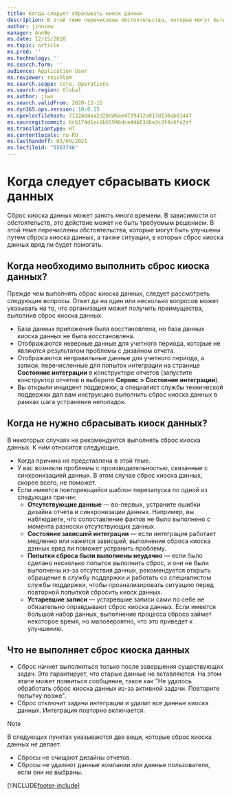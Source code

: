 ```yaml
---
title: Когда следует сбрасывать киоск данных
description: В этой теме перечислены обстоятельства, которые могут быть улучшены путем сброса киоска данных, и ситуации, в которых сброс киоска данных вряд ли будет помогать.
author: jinniew
manager: AnnBe
ms.date: 12/15/2020
ms.topic: article
ms.prod: ''
ms.technology: ''
ms.search.form: ''
audience: Application User
ms.reviewer: roschlom
ms.search.scope: Core, Operations
ms.search.region: Global
ms.author: jiwo
ms.search.validFrom: 2020-12-15
ms.dyn365.ops.version: 10.0.15
ms.openlocfilehash: 71324d4aa2d20dd6ae4729412a017d130ab0144f
ms.sourcegitcommit: 6cb174d1ec8b55946dca4db03d6a3c3f4c6fa2df
ms.translationtype: HT
ms.contentlocale: ru-RU
ms.lasthandoff: 03/09/2021
ms.locfileid: "5563746"
---
```

# <a name="when-to-reset-a-data-mart"></a>Когда следует сбрасывать киоск данных

Сброс киоска данных может занять много времени. В зависимости от обстоятельств, это действие может не быть требуемым решением. В этой теме перечислены обстоятельства, которые могут быть улучшены путем сброса киоска данных, а также ситуации, в которых сброс киоска данных вряд ли будет помогать.  

## <a name="when-do-you-need-to-do-a-data-mart-reset"></a>Когда необходимо выполнить сброс киоска данных?
Прежде чем выполнять сброс киоска данных, следует рассмотреть следующие вопросы. Ответ да на один или несколько вопросов может указывать на то, что организация может получить преимущества, выполнив сброс киоска данных.

- База данных приложения была восстановлена, но база данных киоска данных не была восстановлена.
- Отображаются неверные данные для учетного периода, которые не являются результатом проблемы с дизайном отчета.
- Отображаются неправильные данные для учетного периода, а записи, перечисленные для попыток интеграции на странице **Состояние интеграции** в конструкторе отчетов (запустите конструктор отчетов и выберите **Сервис > Состояние интеграции**).
- Вы открыли инцидент поддержки, а специалист службы технической поддержки дал вам инструкцию выполнить сброс киоска данных в рамках шага устранения неполадок.
 
## <a name="when-its-not-appropriate-to-reset-a-data-mart"></a>Когда не нужно сбрасывать киоск данных?
В некоторых случаях не рекомендуется выполнять сброс киоска данных. К ним относится следующие. 

- Когда причина не представлена в этой теме.
- У вас возникли проблемы с производительностью, связанные с синхронизацией данных. В этом случае сброс киоска данных, скорее всего, не поможет.
- Если имеется повторяющийся шаблон перезапуска по одной из следующих причин: 
  - **Отсутствующие данные** — во-первых, устраните ошибки дизайна отчета и синхронизации данных. Например, вы наблюдаете, что сопоставление фактов не было выполнено с момента разноски отсутствующих данных.
  - **Состояние зависшей интеграции** — если интеграция работает медленно или кажется зависшей, выполнение сброса киоска данных вряд ли поможет устранить проблему.
  - **Попытки сброса были выполнены неудачно** — если было сделано несколько попыток выполнить сброс, и они не были выполнены из-за отсутствия данных, рекомендуется открыть обращение в службу поддержки и работать со специалистом службы поддержки, чтобы проанализировать ситуацию перед повторной попыткой сбросить киоск данных.
  - **Устаревшие записи** — устаревшие записи сами по себе не обязательно оправдывают сброс киоска данных. Если имеется большой набор данных, выполнение процесса сброса займет некоторое время, но маловероятно, что это приведет к улучшению.
 
## <a name="what-a-data-mart-reset-does-not-do"></a>Что не выполняет сброс киоска данных  
- Сброс начнет выполняться только после завершения существующих задач. Это гарантирует, что старые данные не вставляются. На этом этапе может появиться сообщение, такое как "Не удалось обработать сброс киоска данных из-за активной задачи. Повторите попытку позже".
- Сброс отключит задачи интеграции и удалит все данные киоска данных. Интеграция повторно включается.

> [!NOTE]
> В следующих пунктах указываются две вещи, которые сброс киоска данных *не* делает. <br>
> - Сбросы не очищают дизайны отчетов. <br>
> - Сбросы не удаляют данные компании или данные пользователя, если они не выбраны.


[!INCLUDE[footer-include](../../../includes/footer-banner.md)]